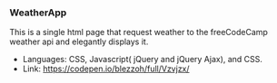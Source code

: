 ### WeatherApp
 This is a single html page that request weather to the freeCodeCamp weather api and elegantly displays it.
 
- Languages: CSS, Javascript( jQuery and jQuery Ajax), and CSS.
- Link: https://codepen.io/blezzoh/full/Vzvjzx/
